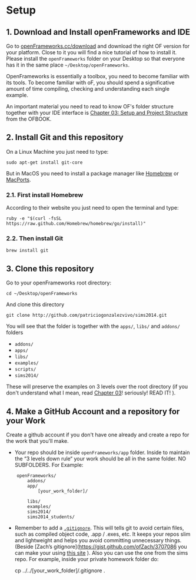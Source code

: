 # Setup

## 1. Download and Install openFrameworks and IDE

Go to [openFrameworks.cc/download](http://openframeworks.cc/download/) and download the right OF version for your platform. Close to it you will find a nice tutorial of how to install it. Please install the ```openFrameworks``` folder on your Desktop so that everyone has it in the same place ```~/Desktop/openFrameworks```. 

OpenFrameworks is essentially a toolbox, you need to become familiar with its tools. To become familiar with oF, you should spend a significative amount of time compiling, checking and understanding each single example.

An important material you need to read to know OF's folder structure together with your IDE interface is [Chapter 03: Setup and Project Structure](https://github.com/openframeworks/ofBook/blob/master/chapters/setup_and_project_structure/chapter.md) from the OFBOOK.

## 2. Install Git and this repository

On a Linux Machine you just need to type:

	sudo apt-get install git-core

But in MacOS you need to install a package manager like [Homebrew](http://brew.sh/) or [MacPorts](https://www.macports.org/). 

### 2.1. First install Homebrew 
According to their website you just need to open the terminal and type:

	ruby -e "$(curl -fsSL https://raw.github.com/Homebrew/homebrew/go/install)"

### 2.2. Then install Git

	brew install git

## 3. Clone this repository

Go to your openFrameworks root directory:

	cd ~/Desktop/openFrameworks
	
And clone this directory

	git clone http://github.com/patriciogonzalezvivo/sims2014.git

You will see that the folder is together with the ```apps/```, ```libs/``` and ```addons/``` folders

* ```addons/```
* ```apps/```
* ```libs/```
* ```examples/```
* ```scripts/```
* ```sims2014/```

These will preserve the examples on 3 levels over the root directory (if you don't understand what I mean, read [Chapter 03](https://github.com/openframeworks/ofBook/blob/master/03_setup_and_project_structure/chapter.md)! seriously! READ IT! ).

## 4. Make a GitHub Account and a repository for your Work

Create a github account if you don't have one already and create a repo for the work that you'll make.  

* Your repo should be inside ```openFrameworks/app``` folder. Inside to maintain the “3 levels down rule“ your work should be all in the same folder. NO SUBFOLDERS. For Example:

```
	openFrameworks/
		addons/
		app/
			[your_work_folder]/
				
		libs/
		examples/
		sims2014/
		sims2014_students/
 ```

* Remember to add a [```.gitignore```](https://gist.github.com/ofZach/3707086). This will tells git to avoid certain files, such as compiled object code, .app / .exes, etc. It keeps your repos slim and lightweight and helps you avoid committing unnecessary things. (Beside [Zach’s gitignore](https://gist.github.com/ofZach/3707086 you can make your using [this site](http://www.gitignore.io/) ). Also you can use the one from the sims repo. For example, inside your private homework folder do:

	cp ../../[your_work_folder]/.gitignore .

<!--## 5. Setup up the collective homework repo

	git clone https://github.com/patriciogonzalezvivo/sims2014_students.git
	cd sims2014_students
	git pull && git submodule init && git submodule update && git submodule status
	git submodule foreach git checkout master
	git submodule foreach git pull-->
 